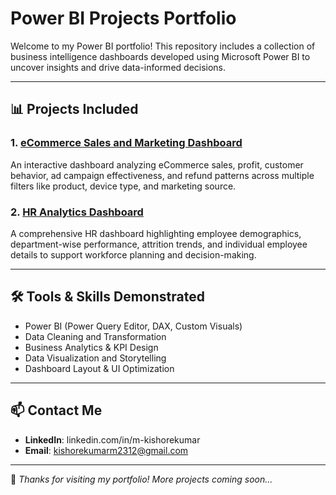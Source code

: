 # Power BI Projects Portfolio

Welcome to my Power BI portfolio! This repository includes a collection of business intelligence dashboards developed using Microsoft Power BI to uncover insights and drive data-informed decisions.

---

## 📊 Projects Included

### 1. [eCommerce Sales and Marketing Dashboard](./eCommerce-Dashboard/README.md)
An interactive dashboard analyzing eCommerce sales, profit, customer behavior, ad campaign effectiveness, and refund patterns across multiple filters like product, device type, and marketing source.

### 2. [HR Analytics Dashboard](./HR-Dashboard/README.md)
A comprehensive HR dashboard highlighting employee demographics, department-wise performance, attrition trends, and individual employee details to support workforce planning and decision-making.

---

## 🛠️ Tools & Skills Demonstrated
- Power BI (Power Query Editor, DAX, Custom Visuals)
- Data Cleaning and Transformation
- Business Analytics & KPI Design
- Data Visualization and Storytelling
- Dashboard Layout & UI Optimization

---

## 📫 Contact Me
- **LinkedIn**: linkedin.com/in/m-kishorekumar
- **Email**: kishorekumarm2312@gmail.com

---

🚀 *Thanks for visiting my portfolio! More projects coming soon...*
